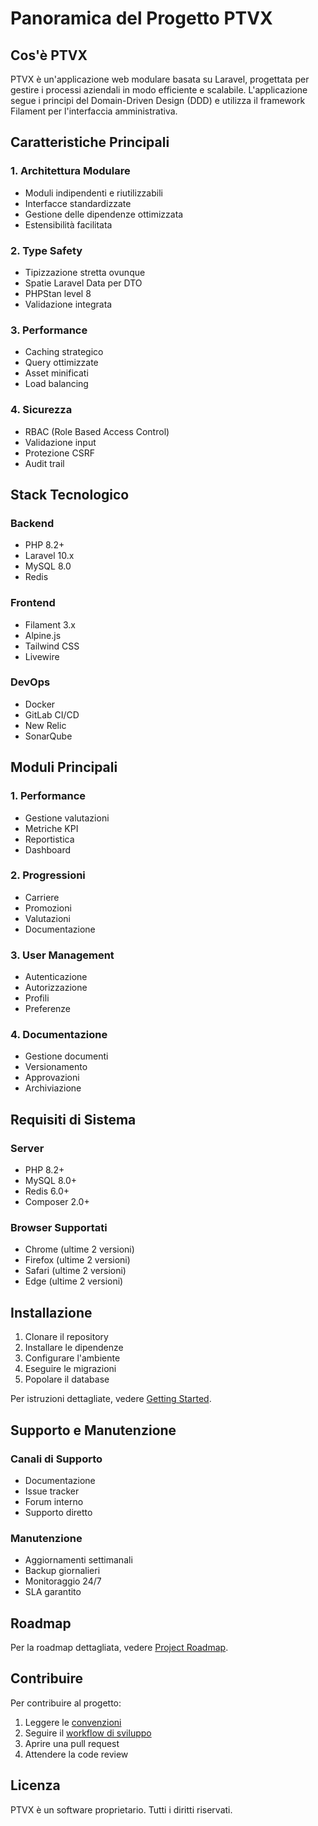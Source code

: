 # Panoramica del Progetto PTVX

## Cos'è PTVX

PTVX è un'applicazione web modulare basata su Laravel, progettata per gestire i processi aziendali in modo efficiente e scalabile. L'applicazione segue i principi del Domain-Driven Design (DDD) e utilizza il framework Filament per l'interfaccia amministrativa.

## Caratteristiche Principali

### 1. Architettura Modulare
- Moduli indipendenti e riutilizzabili
- Interfacce standardizzate
- Gestione delle dipendenze ottimizzata
- Estensibilità facilitata

### 2. Type Safety
- Tipizzazione stretta ovunque
- Spatie Laravel Data per DTO
- PHPStan level 8
- Validazione integrata

### 3. Performance
- Caching strategico
- Query ottimizzate
- Asset minificati
- Load balancing

### 4. Sicurezza
- RBAC (Role Based Access Control)
- Validazione input
- Protezione CSRF
- Audit trail

## Stack Tecnologico

### Backend
- PHP 8.2+
- Laravel 10.x
- MySQL 8.0
- Redis

### Frontend
- Filament 3.x
- Alpine.js
- Tailwind CSS
- Livewire

### DevOps
- Docker
- GitLab CI/CD
- New Relic
- SonarQube

## Moduli Principali

### 1. Performance
- Gestione valutazioni
- Metriche KPI
- Reportistica
- Dashboard

### 2. Progressioni
- Carriere
- Promozioni
- Valutazioni
- Documentazione

### 3. User Management
- Autenticazione
- Autorizzazione
- Profili
- Preferenze

### 4. Documentazione
- Gestione documenti
- Versionamento
- Approvazioni
- Archiviazione

## Requisiti di Sistema

### Server
- PHP 8.2+
- MySQL 8.0+
- Redis 6.0+
- Composer 2.0+

### Browser Supportati
- Chrome (ultime 2 versioni)
- Firefox (ultime 2 versioni)
- Safari (ultime 2 versioni)
- Edge (ultime 2 versioni)

## Installazione

1. Clonare il repository
2. Installare le dipendenze
3. Configurare l'ambiente
4. Eseguire le migrazioni
5. Popolare il database

Per istruzioni dettagliate, vedere [Getting Started](development/getting-started.md).

## Supporto e Manutenzione

### Canali di Supporto
- Documentazione
- Issue tracker
- Forum interno
- Supporto diretto

### Manutenzione
- Aggiornamenti settimanali
- Backup giornalieri
- Monitoraggio 24/7
- SLA garantito

## Roadmap

Per la roadmap dettagliata, vedere [Project Roadmap](introduction/project_roadmap.md).

## Contribuire

Per contribuire al progetto:
1. Leggere le [convenzioni](conventions/general_rules.md)
2. Seguire il [workflow di sviluppo](development/workflow.md)
3. Aprire una pull request
4. Attendere la code review

## Licenza

PTVX è un software proprietario. Tutti i diritti riservati. 